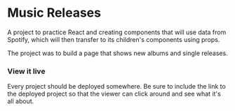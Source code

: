 
# Music Releases

A project to practice React and creating components that will use data from Spotify, which will then transfer to its children's components using props.

The project was to build a page that shows new albums and single releases.

### View it live

Every project should be deployed somewhere. Be sure to include the link to the deployed project so that the viewer can click around and see what it's all about.
